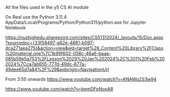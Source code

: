 All the files used in the y5 CS AI module

On Real use the Python 3.11.4 AppData/Local/Programs/Python/Python311/python.exe for Jupyter Notebook

https://nushighedu.sharepoint.com/sites/CS51312024/_layouts/15/Doc.aspx?sourcedoc={33f58497-a62e-4881-b097-dca271aea275}&action=view&wd=target%28_Content%20Library%2FClass%20material.one%7C1b99f602-058c-46a6-baaa-085b59e5a753%2FLesson%2029%20Jan%202024%2C%201%20Feb%202024%7Cca7ab655-777d-49dc-877a-49dee65d7a84%2F%29&wdorigin=NavigationUrl


From 3:55 onwards
https://www.youtube.com/watch?v=KNAWp2S3w94

https://www.youtube.com/watch?v=bemDFpNooA8